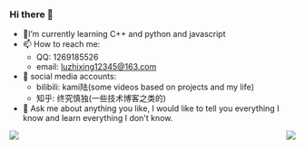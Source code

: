### Hi there 👋

<!--
**luzhixing12345/luzhixing12345** is a ✨ _special_ ✨ repository because its `README.md` (this file) appears on your GitHub profile.

Here are some ideas to get you started:

- 🔭 I’m currently working on ...
- 🌱 I’m currently learning ...
- 👯 I’m looking to collaborate on ...
- 🤔 I’m looking for help with ...
- 💬 Ask me about ...
- 📫 How to reach me: ...
- 😄 Pronouns: ...
- ⚡ Fun fact: ...
-->
- 🔭I’m currently learning C++ and python and javascript
- 📫 How to reach me: 
  - QQ: 1269185526
  - email: luzhixing12345@163.com 
- 🌱 social media accounts: 
  - bilibili: kami陆(some videos based on projects and my life)
  - 知乎: 终究慎独(一些技术博客之类的)
- 💬 Ask me about anything you like, I would like to tell you everything I know and learn everything I don't know.

<img align="left" src="https://github-readme-stats.vercel.app/api?username=luzhixing12345&show_icons=true&hide_border=true">
<img align="right" src="https://github-readme-stats.vercel.app/api/top-langs/?username=luzhixing12345&hide_border=true">

